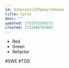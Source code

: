 ```yaml
---
id: 61bucp2xli97pewjr14uxau
title: Cycle
desc: ""
updated: 1732551595271
created: 1732486763002
---
```


- Red
- Green
- Refactor

#SWE #TDD

